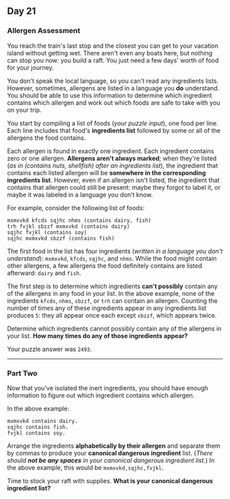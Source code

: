 ## Day 21

### Allergen Assessment

You reach the train's last stop and the closest you can get to your vacation island without getting wet. 
There aren't even any boats here, but nothing can stop you now: you build a raft. You just need a few 
days' worth of food for your journey.

You don't speak the local language, so you can't read any ingredients lists. However, sometimes, allergens 
are listed in a language you **do** understand. You should be able to use this information to determine which 
ingredient contains which allergen and work out which foods are safe to take with you on your trip.

You start by compiling a list of foods (_your puzzle input_), one food per line. Each line includes that food's 
**ingredients list** followed by some or all of the allergens the food contains.

Each allergen is found in exactly one ingredient. Each ingredient contains zero or one allergen. **Allergens aren't 
always marked**; when they're listed (_as in (contains nuts, shellfish) after an ingredients list_), the ingredient that 
contains each listed allergen will be **somewhere in the corresponding ingredients list**. However, even if an 
allergen isn't listed, the ingredient that contains that allergen could still be present: maybe they forgot to label it, 
or maybe it was labeled in a language you don't know.

For example, consider the following list of foods:

```
mxmxvkd kfcds sqjhc nhms (contains dairy, fish)
trh fvjkl sbzzf mxmxvkd (contains dairy)
sqjhc fvjkl (contains soy)
sqjhc mxmxvkd sbzzf (contains fish)
```

The first food in the list has four ingredients (_written in a language you don't understand_): `mxmxvkd`, `kfcds`, 
`sqjhc`, and `nhms`. While the food might contain other allergens, a few allergens the food definitely contains are 
listed afterward: `dairy` and `fish`.

The first step is to determine which ingredients **can't possibly** contain any of the allergens in any food in your 
list. In the above example, none of the ingredients `kfcds`, `nhms`, `sbzzf`, or `trh` can contain an allergen. 
Counting the number of times any of these ingredients appear in any ingredients list produces `5`: they all appear 
once each except `sbzzf`, which appears twice.

Determine which ingredients cannot possibly contain any of the allergens in your list. 
**How many times do any of those ingredients appear?**

Your puzzle answer was `2493`.

---

### Part Two

Now that you've isolated the inert ingredients, you should have enough information to figure out which 
ingredient contains which allergen.

In the above example:

```
mxmxvkd contains dairy.
sqjhc contains fish.
fvjkl contains soy.
```

Arrange the ingredients **alphabetically by their allergen** and separate them by commas to produce your 
**canonical dangerous ingredient** list. (_There should **not be any spaces** in your canonical dangerous 
ingredient list._) In the above example, this would be `mxmxvkd,sqjhc,fvjkl`.

Time to stock your raft with supplies. **What is your canonical dangerous ingredient list?**
